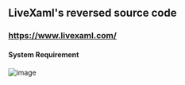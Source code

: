 ## LiveXaml's reversed source code
### https://www.livexaml.com/ 

#### System Requirement

![image](https://user-images.githubusercontent.com/12400049/133748178-80902ce5-0e5b-4bdc-8e44-38c79072f10c.png)

